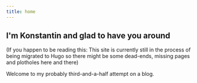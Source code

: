 ```yaml
---
title: home
---
```


## I'm Konstantin and glad to have you around

(If you happen to be reading this: This site is currently still in the process of being migrated to Hugo so there might be some dead-ends, missing pages and plotholes here and there)

Welcome to my probably third-and-a-half attempt on a blog.

